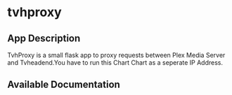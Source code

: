 # tvhproxy

## App Description

TvhProxy is a small flask app to proxy requests between Plex Media Server and Tvheadend.You have to run this Chart Chart as a seperate IP Address.

## Available Documentation

